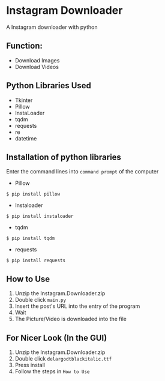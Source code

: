 # Instagram Downloader
 A Instagram downloader with python
 
 ## Function:
 - Download Images
 - Download Videos


## Python Libraries Used
- Tkinter
- Pillow
- InstaLoader
- tqdm
- requests
- re
- datetime


## Installation of python libraries
Enter the command lines into `command prompt` of the computer
- Pillow
```
$ pip install pillow
```
- Instaloader
```
$ pip install instaloader
```
- tqdm
```
$ pip install tqdm
```
- requests
```
$ pip install requests
```


## How to Use
1. Unzip the Instagram.Downloader.zip
2. Double click `main.py`
3. Insert the post's URL into the entry of the program
4. Wait
5. The Picture/Video is downloaded into the file


## For Nicer Look (In the GUI)
1. Unzip the Instagram.Downloader.zip
2. Double click `delargodtblackitalic.ttf`
3. Press install
4. Follow the steps in `How to Use`
